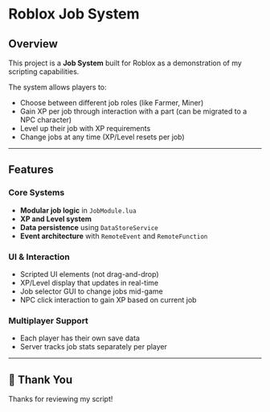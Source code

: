 # Roblox Job System

## Overview

This project is a **Job System** built for Roblox as a demonstration of my scripting capabilities.

The system allows players to:
- Choose between different job roles (like Farmer, Miner)
- Gain XP per job through interaction with a part (can be migrated to a NPC character)
- Level up their job with XP requirements
- Change jobs at any time (XP/Level resets per job)

---

## Features

### Core Systems
- **Modular job logic** in `JobModule.lua`
- **XP and Level system**
- **Data persistence** using `DataStoreService`
- **Event architecture** with `RemoteEvent` and `RemoteFunction`

### UI & Interaction
- Scripted UI elements (not drag-and-drop)
- XP/Level display that updates in real-time
- Job selector GUI to change jobs mid-game
- NPC click interaction to gain XP based on current job

### Multiplayer Support
- Each player has their own save data
- Server tracks job stats separately per player

---

## 🙌 Thank You

Thanks for reviewing my script!
